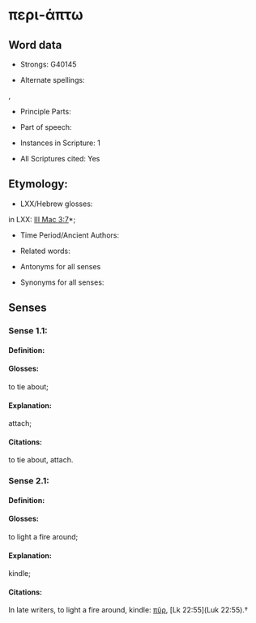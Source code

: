 # περι-άπτω

<!-- Status: S2=NeedsEdits -->
<!-- Lexica used for edits:   -->

## Word data

* Strongs: G40145

* Alternate spellings:

,

* Principle Parts: 


* Part of speech: 


* Instances in Scripture: 1

* All Scriptures cited: Yes

## Etymology: 


* LXX/Hebrew glosses: 

in LXX: [III Mac 3:7](3Macc.3.7)*;

* Time Period/Ancient Authors: 


* Related words: 

* Antonyms for all senses

* Synonyms for all senses: 

## Senses 

### Sense  1.1: 

#### Definition: 

#### Glosses: 

to tie about; 

#### Explanation: 

attach; 

#### Citations: 

to tie about, attach.

### Sense  2.1: 

#### Definition: 

#### Glosses: 

to light a fire around; 

#### Explanation: 

kindle; 

#### Citations: 

In late writers, to light a fire around, kindle: [πῦρ](), [Lk 22:55](Luk 22:55).†
